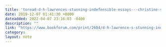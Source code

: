 ```yaml
---
title: 'toread-d-h-lawrences-stunning-indefensible-essays---christine-smallwood---bookforum-magazine'
date: 2019-12-07 01:41:30 +0000
dateadded: 2022-04-07 23:16:03 -0400
description: ""
link: "https://www.bookforum.com/print/2604/d-h-lawrence-s-stunning-indefensible-essays-23766"
category:
layout: note
---
```

